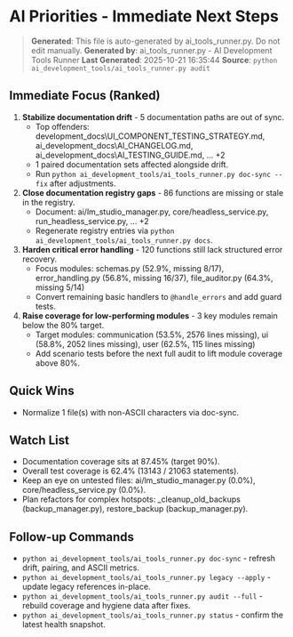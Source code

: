 # AI Priorities - Immediate Next Steps

> **Generated**: This file is auto-generated by ai_tools_runner.py. Do not edit manually.
> **Generated by**: ai_tools_runner.py - AI Development Tools Runner
> **Last Generated**: 2025-10-21 16:35:44
> **Source**: `python ai_development_tools/ai_tools_runner.py audit`

## Immediate Focus (Ranked)
1. **Stabilize documentation drift**  -  5 documentation paths are out of sync.
   - Top offenders: development_docs\UI_COMPONENT_TESTING_STRATEGY.md, ai_development_docs\AI_CHANGELOG.md, ai_development_docs\AI_TESTING_GUIDE.md, ... +2
   - 1 paired documentation sets affected alongside drift.
   - Run `python ai_development_tools/ai_tools_runner.py doc-sync --fix` after adjustments.
2. **Close documentation registry gaps**  -  86 functions are missing or stale in the registry.
   - Document: ai/lm_studio_manager.py, core/headless_service.py, run_headless_service.py, ... +2
   - Regenerate registry entries via `python ai_development_tools/ai_tools_runner.py docs`.
3. **Harden critical error handling**  -  120 functions still lack structured error recovery.
   - Focus modules: schemas.py (52.9%, missing 8/17), error_handling.py (56.8%, missing 16/37), file_auditor.py (64.3%, missing 5/14)
   - Convert remaining basic handlers to `@handle_errors` and add guard tests.
4. **Raise coverage for low-performing modules**  -  3 key modules remain below the 80% target.
   - Target modules: communication (53.5%, 2576 lines missing), ui (58.8%, 2052 lines missing), user (62.5%, 115 lines missing)
   - Add scenario tests before the next full audit to lift module coverage above 80%.

## Quick Wins
- Normalize 1 file(s) with non-ASCII characters via doc-sync.

## Watch List
- Documentation coverage sits at 87.45% (target 90%).
- Overall test coverage is 62.4% (13143 / 21063 statements).
- Keep an eye on untested files: ai/lm_studio_manager.py (0.0%), core/headless_service.py (0.0%).
- Plan refactors for complex hotspots: _cleanup_old_backups (backup_manager.py), restore_backup (backup_manager.py).

## Follow-up Commands
- `python ai_development_tools/ai_tools_runner.py doc-sync`  -  refresh drift, pairing, and ASCII metrics.
- `python ai_development_tools/ai_tools_runner.py legacy --apply`  -  update legacy references in-place.
- `python ai_development_tools/ai_tools_runner.py audit --full`  -  rebuild coverage and hygiene data after fixes.
- `python ai_development_tools/ai_tools_runner.py status`  -  confirm the latest health snapshot.